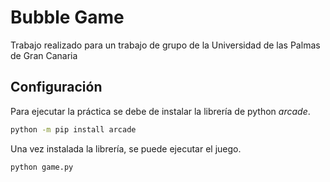 # Bubble Game

Trabajo realizado para un trabajo de grupo de la Universidad de las Palmas de Gran Canaria

## Configuración

Para ejecutar la práctica se debe de instalar la librería de python *arcade*.

```bash
python -m pip install arcade
```

Una vez instalada la librería, se puede ejecutar el juego. 

```bash
python game.py
```


